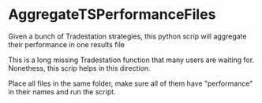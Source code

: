# AggregateTSPerformanceFiles
Given a bunch of Tradestation strategies, this python scrip will aggregate their performance in one results file

This is a long missing Tradestation function that many users are waiting for. Nonethess, this scrip helps in this direction.

Place all files in the same folder, make sure all of them have "performance" in their names and run the script.

